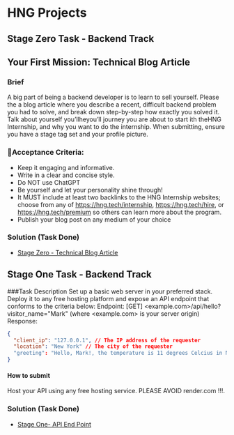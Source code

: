 # HNG Projects

## Stage Zero Task - Backend Track

## Your First Mission: Technical Blog Article
### Brief
A big part of being a backend developer is to learn to sell yourself. Please the  a  blog article where you describe a recent, difficult backend problem you had to solve, and break down step-by-step how exactly you solved it. Talk about yourself you’llheyou’ll journey you are about to start  ith theHNG Internship, and why you want to do the internship.
When submitting, ensure you have a stage tag set and your profile picture.
### :memo:Acceptance Criteria:

- Keep it engaging and informative.
- Write in a clear and concise style.
- Do NOT use ChatGPT
- Be yourself and let your personality shine through!
- It MUST include at least two backlinks to the HNG Internship websites; choose from any of https://hng.tech/internship, https://hng.tech/hire, or https://hng.tech/premium so others can learn more about the program.
- Publish your blog post on any medium of your choice

### Solution (Task Done)
- [Stage Zero - Technical Blog Article](https://medium.com/@alchemistlowkey/a-day-in-the-life-of-a-backend-software-engineer-60b4e0e01f25)

## Stage One Task - Backend Track
###Task Description
Set up a basic web server in your preferred stack. Deploy it to any free hosting platform and expose an API endpoint that conforms to the criteria below:
Endpoint: [GET] <example.com>/api/hello?visitor_name="Mark" (where <example.com> is your server origin)
Response:

```json
{
  "client_ip": "127.0.0.1", // The IP address of the requester
  "location": "New York" // The city of the requester
  "greeting": "Hello, Mark!, the temperature is 11 degrees Celcius in New York"
}
```
#### How to submit
Host your API using any free hosting service. PLEASE AVOID render.com !!!.

### Solution (Task Done)
- [Stage One- API End Point](https://hng-henna.vercel.app/api/hello?visitor_name=Mark)
